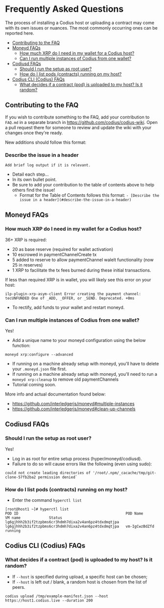 # Frequently Asked Questions

The process of installing a Codius host or uploading a contract may come with its own issues or nuances. The most commonly occurring ones can be reported here.

- [Contributing to the FAQ](#contributing-to-the-faq)
- [Moneyd FAQs](#moneyd-faqs)
  - [How much XRP do I need in my wallet for a Codius host?](#how-much-xrp-do-i-need-in-my-wallet-for-a-codius-host)
  - [Can I run multiple instances of Codius from one wallet?](#can-i-run-multiple-instances-of-codius-from-one-wallet)
- [Codiusd FAQs](#codiusd-faqs)
  - [Should I run the setup as root user?](#should-i-run-the-setup-as-root-user)
  - [How do I list pods (contracts) running on my host?](#how-do-i-list-pods-contracts-running-on-my-host)
- [Codius CLI (Codius) FAQs](#codius-cli-codius-faqs)
  - [What decides if a contract (pod) is uploaded to my host? Is it random?](#what-decides-if-a-contract-pod-is-uploaded-to-my-host-is-it-random)

## Contributing to the FAQ

If you wish to contribute something to the FAQ, add your contribution to `FAQ.md` in a separate branch in https://github.com/codius/codius-wiki. Open a pull request there for someone to review and update the wiki with your changes once they're ready.

New additions should follow this format:

### Describe the issue in a header
```
Add brief log output if it is relevant.
```
* Detail each step...
* In its own bullet point.
* Be sure to add your contribution to the table of contents above to help others find the issue!
  * Format for the Table of Contents follows this format: `- [Describe the issue in a header](#describe-the-issue-in-a-header)`

## Moneyd FAQs

### How much XRP do I need in my wallet for a Codius host?
36+ XRP is required:
* 20 as base reserve (required for wallet activation)
* 10 escrowed in paymentChannelCreate tx
* 5 added to reserve to allow paymentChannel walelt functionality (now 25 in reserves)
* 1 XRP to facilitate the tx fees burned during these initial transactions.

If less than required XRP is in wallet, you will likely see this error on your host:
```
ilp-plugin-xrp-asym-client Error creating the payment channel: tecUNFUNDED One of _ADD, _OFFER, or _SEND. Deprecated. +0ms
```
* To rectify, add funds to your wallet and restart moneyd.

### Can I run multiple instances of Codius from one wallet?
Yes! 
* Add a unique name to your moneyd configuration using the below function:
```
moneyd xrp:configure --advanced
```
* If running on a machine already setup with moneyd, you'll have to delete your `.moneyd.json` file first.
* If running on a machine already setup with moneyd, you'll need to run a `moneyd xrp:cleanup` to remove old paymentChannels
* Tutorial coming soon.

More info and actual documentation found below: 
* https://github.com/interledgerjs/moneyd#multiple-instances
* https://github.com/interledgerjs/moneyd#clean-up-channels


## Codiusd FAQs

### Should I run the setup as root user?
Yes!
* Log in as root for entire setup process (hyper/moneyd/codiusd).
* Failure to do so will cause errors like the following (even using sudo):
```
could not create leading directories of '/root/.npm/_cacache/tmp/git-clone-57fb2ba2 permission denied`
```

### How do I list pods (contracts) running on my host?
* Enter the command `hyperctl list`
```
[root@host1 ~]# hyperctl list
POD ID                                                 POD Name                                               VM name             Status
lg6gjhhh2b3if2tzpbms6cr3hdmh7dixa2v4an6pz4tdxdmqtjpa   lg6gjhhh2b3if2tzpbms6cr3hdmh7dixa2v4an6pz4tdxdmqtjpa   vm-IgCwzBdZfd       running
```

## Codius CLI (Codius) FAQs

### What decides if a contract (pod) is uploaded to my host? Is it random?
* If `--host` is specified during upload, a specific host can be chosen;
* If `--host` is left out / blank, a random host is chosen from the list of peers.
```
codius upload /tmp/example-manifest.json --host https://host1.codius.live --duration 200
```
